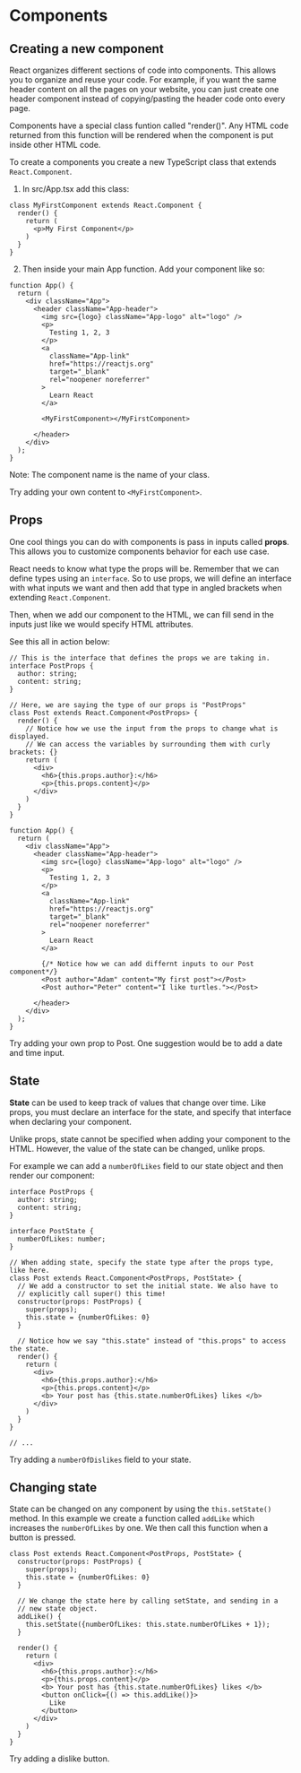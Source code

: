 # Components


## Creating a new component

React organizes different sections of code into components. This allows you to organize
and reuse your code. For example, if you want the same header content on all the pages
on your website, you can just create one header component instead of copying/pasting the
header code onto every page.

Components have a special class funtion called "render()". Any HTML code returned from this
function will be rendered when the component is put inside other HTML code.

To create a components you create a new TypeScript class that extends `React.Component`.

1. In src/App.tsx add this class:
```tsx
class MyFirstComponent extends React.Component {
  render() {
    return (
      <p>My First Component</p>
    )
  }
}
```
2. Then inside  your main App function. Add your component like so:

```tsx
function App() {
  return (
    <div className="App">
      <header className="App-header">
        <img src={logo} className="App-logo" alt="logo" />
        <p>
          Testing 1, 2, 3
        </p>
        <a
          className="App-link"
          href="https://reactjs.org"
          target="_blank"
          rel="noopener noreferrer"
        >
          Learn React
        </a>

        <MyFirstComponent></MyFirstComponent>

      </header>
    </div>
  );
}
```

Note: The component name is the name of your class.

Try adding your own content to `<MyFirstComponent>`.


## Props

One cool things you can do with components is pass in inputs called **props**. This
allows you to customize components behavior for each use case.

React needs to know what type the props will be. Remember that we can define types
using an `interface`. So to use props, we will define an interface with what inputs
we want and then add that type in angled brackets when extending `React.Component`.

Then, when we add our component to the HTML, we can fill send in the inputs just like
we would specify HTML attributes.

See this all in action below:

```tsx
// This is the interface that defines the props we are taking in.
interface PostProps {
  author: string;
  content: string;
}

// Here, we are saying the type of our props is "PostProps"
class Post extends React.Component<PostProps> {
  render() {
    // Notice how we use the input from the props to change what is displayed.
    // We can access the variables by surrounding them with curly brackets: {}
    return (
      <div>
        <h6>{this.props.author}:</h6>
        <p>{this.props.content}</p>
      </div>
    )
  }
}

function App() {
  return (
    <div className="App">
      <header className="App-header">
        <img src={logo} className="App-logo" alt="logo" />
        <p>
          Testing 1, 2, 3
        </p>
        <a
          className="App-link"
          href="https://reactjs.org"
          target="_blank"
          rel="noopener noreferrer"
        >
          Learn React
        </a>
        
        {/* Notice how we can add differnt inputs to our Post component*/}
        <Post author="Adam" content="My first post"></Post>
        <Post author="Peter" content="I like turtles."></Post>

      </header>
    </div>
  );
}
```

Try adding your own prop to Post. One suggestion would be to add a date and time
input.

## State

**State** can be used to keep track of values that change over time. Like props,
you must declare an interface for the state, and specify that interface when declaring
your component.

Unlike props, state cannot be specified when adding your component to the HTML. However,
the value of the state can be changed, unlike props.

For example we can add a `numberOfLikes` field to our state object and 
then render our component:

```tsx
interface PostProps {
  author: string;
  content: string;
}

interface PostState {
  numberOfLikes: number;
}

// When adding state, specify the state type after the props type, like here.
class Post extends React.Component<PostProps, PostState> {
  // We add a constructor to set the initial state. We also have to
  // explicitly call super() this time!
  constructor(props: PostProps) {
    super(props);
    this.state = {numberOfLikes: 0}
  }

  // Notice how we say "this.state" instead of "this.props" to access the state.
  render() {
    return (
      <div>
        <h6>{this.props.author}:</h6>
        <p>{this.props.content}</p>
        <b> Your post has {this.state.numberOfLikes} likes </b>
      </div>
    )
  }
}

// ...
```

Try adding a `numberOfDislikes` field to your state.

## Changing state

State can be changed on any component by using the `this.setState()` method.
In this example we create a function called `addLike` which increases the
`numberOfLikes` by one. We then call this function when a button is pressed.

```tsx
class Post extends React.Component<PostProps, PostState> {
  constructor(props: PostProps) {
    super(props);
    this.state = {numberOfLikes: 0}
  }
  
  // We change the state here by calling setState, and sending in a
  // new state object.
  addLike() {
    this.setState({numberOfLikes: this.state.numberOfLikes + 1});
  }

  render() {
    return (
      <div>
        <h6>{this.props.author}:</h6>
        <p>{this.props.content}</p>
        <b> Your post has {this.state.numberOfLikes} likes </b>
        <button onClick={() => this.addLike()}>
          Like
        </button>
      </div>
    )
  }
}
```

Try adding a dislike button.
